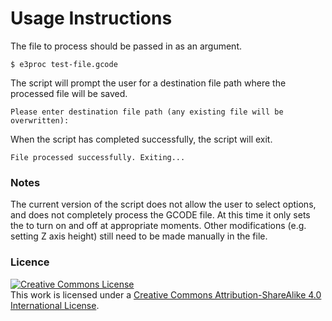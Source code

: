 # Usage Instructions

The file to process should be passed in as an argument.
```
$ e3proc test-file.gcode
```

The script will prompt the user for a destination file path where the processed file will be saved.
```
Please enter destination file path (any existing file will be overwritten):
```

When the script has completed successfully, the script will exit.
```
File processed successfully. Exiting...
```

### Notes

The current version of the script does not allow the user to select options,
and does not completely process the GCODE file. At this time it only sets the
to turn on and off at appropriate moments. Other modifications (e.g. setting Z axis height) 
still need to be made manually in the file.

### Licence
<a rel="license" href="http://creativecommons.org/licenses/by-sa/4.0/"><img alt="Creative Commons License" style="border-width:0" src="https://i.creativecommons.org/l/by-sa/4.0/88x31.png" /></a><br />This work is licensed under a <a rel="license" href="http://creativecommons.org/licenses/by-sa/4.0/">Creative Commons Attribution-ShareAlike 4.0 International License</a>.
